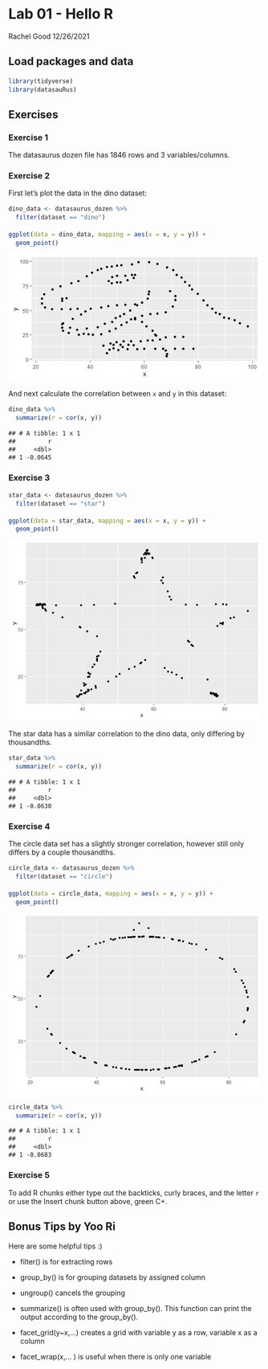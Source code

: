 Lab 01 - Hello R
================
Rachel Good
12/26/2021

## Load packages and data

``` r
library(tidyverse) 
library(datasauRus)
```

## Exercises

### Exercise 1

The datasaurus dozen file has 1846 rows and 3 variables/columns.

### Exercise 2

First let’s plot the data in the dino dataset:

``` r
dino_data <- datasaurus_dozen %>%
  filter(dataset == "dino")

ggplot(data = dino_data, mapping = aes(x = x, y = y)) +
  geom_point()
```

![](lab-01-hello-r_files/figure-gfm/plot-dino-1.png)<!-- -->

And next calculate the correlation between `x` and `y` in this dataset:

``` r
dino_data %>%
  summarize(r = cor(x, y))
```

    ## # A tibble: 1 x 1
    ##         r
    ##     <dbl>
    ## 1 -0.0645

### Exercise 3

``` r
star_data <- datasaurus_dozen %>%
  filter(dataset == "star")

ggplot(data = star_data, mapping = aes(x = x, y = y)) +
  geom_point()
```

![](lab-01-hello-r_files/figure-gfm/plot-star-1.png)<!-- -->

The star data has a similar correlation to the dino data, only differing
by thousandths.

``` r
star_data %>%
  summarize(r = cor(x, y))
```

    ## # A tibble: 1 x 1
    ##         r
    ##     <dbl>
    ## 1 -0.0630

### Exercise 4

The circle data set has a slightly stronger correlation, however still
only differs by a couple thousandths.

``` r
circle_data <- datasaurus_dozen %>%
  filter(dataset == "circle")

ggplot(data = circle_data, mapping = aes(x = x, y = y)) +
  geom_point()
```

![](lab-01-hello-r_files/figure-gfm/plot-circle-1.png)<!-- -->

``` r
circle_data %>%
  summarize(r = cor(x, y))
```

    ## # A tibble: 1 x 1
    ##         r
    ##     <dbl>
    ## 1 -0.0683

### Exercise 5

To add R chunks either type out the backticks, curly braces, and the
letter `r` or use the Insert chunk button above, green C+.

## Bonus Tips by Yoo Ri

Here are some helpful tips :)

-   filter() is for extracting rows

-   group\_by() is for grouping datasets by assigned column

-   ungroup() cancels the grouping

-   summarize() is often used with group\_by(). This function can print
    the output according to the group\_by().

-   facet\_grid(y\~x,…) creates a grid with variable y as a row,
    variable x as a column  

-   facet\_wrap(x,… ) is useful when there is only one variable
